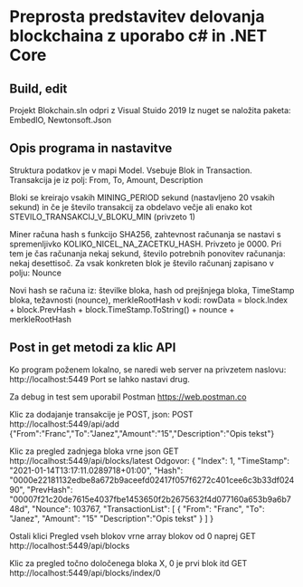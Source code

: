 # Preprosta predstavitev delovanja blockchaina z uporabo c# in .NET Core

## Build, edit

 Projekt Blokchain.sln odpri z Visual Stuido 2019
 Iz nuget se naložita paketa: EmbedIO, Newtonsoft.Json

## Opis programa in nastavitve

Struktura podatkov je v mapi Model. Vsebuje Blok in Transaction. Transakcija je iz polj: From, To, Amount, Description

Bloki se kreirajo vsakih MINING_PERIOD sekund (nastavljeno 20 vsakih sekund) in če je število transakcij za obdelavo večje ali enako kot STEVILO_TRANSAKCIJ_V_BLOKU_MIN (privzeto 1)

Miner računa hash s funkcijo SHA256, zahtevnost računanja se nastavi s spremenljivko KOLIKO_NICEL_NA_ZACETKU_HASH. Privzeto je 0000. Pri tem je čas računanja nekaj sekund, število potrebnih ponovitev računanja: nekaj desettisoč. Za vsak konkreten blok je število računanj zapisano v polju: Nounce

Novi hash se računa iz: številke bloka, hash od prejšnjega bloka, TimeStamp bloka, težavnosti (nounce), merkleRootHash
v kodi: rowData = block.Index + block.PrevHash + block.TimeStamp.ToString() + nounce + merkleRootHash


## Post in get metodi za klic API

Ko program poženem lokalno, se naredi web server na privzetem naslovu: http://localhost:5449
Port se lahko nastavi drug.

Za debug in test sem uporabil Postman https://web.postman.co

Klic za dodajanje transakcije je POST, json:
POST http://localhost:5449/api/add
{"From":"Franc","To":"Janez","Amount":"15","Description":"Opis tekst"}

Klic za pregled zadnjega bloka vrne json
GET http://localhost:5449/api/blocks/latest
Odgovor:
{
    "Index": 1,
    "TimeStamp": "2021-01-14T13:17:11.0289718+01:00",
    "Hash": "0000e22181132edbe8a672b9aceefd02417f057f6272c401cee6c3b33df02490",
    "PrevHash": "00007f21c20de7615e4037fbe1453650f2b2675632f4d077160a653b9a6b748d",
    "Nounce": 103767,
    "TransactionList": [
        {
            "From": "Franc",
            "To": "Janez",
            "Amount": "15"
            "Description":"Opis tekst"
        }
    ]
}

Ostali klici
Pregled vseh blokov vrne array blokov od 0 naprej
GET http://localhost:5449/api/blocks

Klic za pregled točno določenega bloka X, 0 je prvi blok itd
GET http://localhost:5449/api/blocks/index/0







